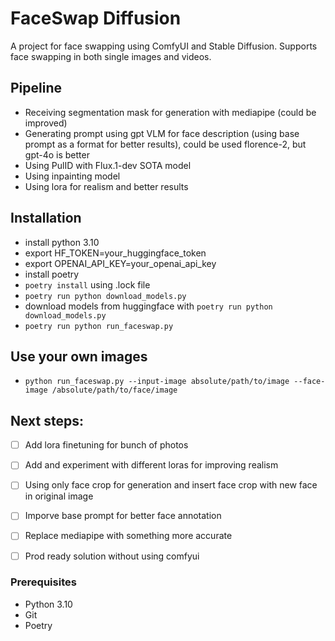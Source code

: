 # FaceSwap Diffusion

A project for face swapping using ComfyUI and Stable Diffusion. Supports face swapping in both single images and videos.

## Pipeline
- Receiving segmentation mask for generation with mediapipe (could be improved)
- Generating prompt using gpt VLM for face description (using base prompt as a format for better results), could be used florence-2, but gpt-4o is better
- Using PulID with Flux.1-dev SOTA model
- Using inpainting model
- Using lora for realism and better results

## Installation
 - install python 3.10
 - export HF_TOKEN=your_huggingface_token
 - export OPENAI_API_KEY=your_openai_api_key
 - install poetry
 - ```poetry install``` using .lock file
 - ```poetry run python download_models.py```
 - download models from huggingface with ```poetry run python download_models.py```
 - ```poetry run python run_faceswap.py```

## Use your own images
- ```python run_faceswap.py --input-image absolute/path/to/image --face-image /absolute/path/to/face/image```

## Next steps:
- [ ] Add lora finetuning for bunch of photos
- [ ] Add and experiment with different loras for improving realism
- [ ] Using only face crop for generation and insert face crop with new face in original image
- [ ] Imporve base prompt for better face annotation
- [ ] Replace mediapipe with something more accurate
- [ ] Prod ready solution without using comfyui


### Prerequisites

- Python 3.10
- Git
- Poetry
